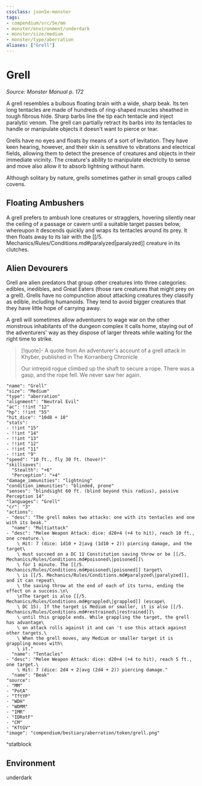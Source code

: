 ```yaml
---
cssclass: json5e-monster
tags:
- compendium/src/5e/mm
- monster/environment/underdark
- monster/size/medium
- monster/type/aberration
aliases: ["Grell"]
---
```

# Grell
*Source: Monster Manual p. 172*  

A grell resembles a bulbous floating brain with a wide, sharp beak. Its ten long tentacles are made of hundreds of ring-shaped muscles sheathed in tough fibrous hide. Sharp barbs line the tip each tentacle and inject paralytic venom. The grell can partially retract its barbs into its tentacles to handle or manipulate objects it doesn't want to pierce or tear.

Grells have no eyes and floats by means of a sort of levitation. They have keen hearing, however, and their skin is sensitive to vibrations and electrical fields, allowing them to detect the presence of creatures and objects in their immediate vicinity. The creature's ability to manipulate electricity to sense and move also allow it to absorb lightning without harm.

Although solitary by nature, grells sometimes gather in small groups called covens.

## Floating Ambushers

A grell prefers to ambush lone creatures or stragglers, hovering silently near the ceiling of a passage or cavern until a suitable target passes below, whereupon it descends quickly and wraps its tentacles around its prey. It then floats away to its lair with the [[/5. Mechanics/Rules/Conditions.md#paralyzed\|paralyzed]] creature in its clutches.

## Alien Devourers

Grell are alien predators that group other creatures into three categories: edibles, inedibles, and Great Eaters (those rare creatures that might prey on a grell). Grells have no compunction about attacking creatures they classify as edible, including humanoids. They tend to avoid bigger creatures that they have little hope of carrying away.

A grell will sometimes allow adventurers to wage war on the other monstrous inhabitants of the dungeon complex it calls home, staying out of the adventurers' way as they dispose of larger threats while waiting for the right time to strike.

> [!quote]- A quote from An adventurer's account of a grell attack in Khyber, published in The Korranberg Chronicle  
> 
> Our intrepid rogue climbed up the shaft to secure a rope. There was a gasp, and the rope fell. We never saw her again.


```statblock
"name": "Grell"
"size": "Medium"
"type": "aberration"
"alignment": "Neutral Evil"
"ac": !!int "12"
"hp": !!int "55"
"hit_dice": "10d8 + 10"
"stats":
- !!int "15"
- !!int "14"
- !!int "13"
- !!int "12"
- !!int "11"
- !!int "9"
"speed": "10 ft., fly 30 ft. (hover)"
"skillsaves":
  "Stealth": "+6"
  "Perception": "+4"
"damage_immunities": "lightning"
"condition_immunities": "blinded, prone"
"senses": "blindsight 60 ft. (blind beyond this radius), passive Perception 14"
"languages": "Grell"
"cr": "3"
"actions":
- "desc": "The grell makes two attacks: one with its tentacles and one with its beak."
  "name": "Multiattack"
- "desc": "Melee Weapon Attack: dice: d20+4 (+4 to hit), reach 10 ft., one creature.\
    \ Hit: 7 (dice: 1d10 + 2|avg (1d10 + 2)) piercing damage, and the target\
    \ must succeed on a DC 11 Constitution saving throw or be [[/5. Mechanics/Rules/Conditions.md#poisoned\|poisoned]]\
    \ for 1 minute. The [[/5. Mechanics/Rules/Conditions.md#poisoned\|poisoned]] target\
    \ is [[/5. Mechanics/Rules/Conditions.md#paralyzed\|paralyzed]], and it can repeat\
    \ the saving throw at the end of each of its turns, ending the effect on a success.\n\
    \nThe target is also [[/5. Mechanics/Rules/Conditions.md#grappled\|grappled]] (escape\
    \ DC 15). If the target is Medium or smaller, it is also [[/5. Mechanics/Rules/Conditions.md#restrained\|restrained]]\
    \ until this grapple ends. While grappling the target, the grell has advantage\
    \ on attack rolls against it and can 't use this attack against other targets.\
    \ When the grell moves, any Medium or smaller target it is grappling moves with\
    \ it."
  "name": "Tentacles"
- "desc": "Melee Weapon Attack: dice: d20+4 (+4 to hit), reach 5 ft., one target.\
    \ Hit: 7 (dice: 2d4 + 2|avg (2d4 + 2)) piercing damage."
  "name": "Beak"
"source":
- "MM"
- "PotA"
- "TftYP"
- "WDH"
- "WDMM"
- "IMR"
- "IDRotF"
- "CM"
- "KftGV"
"image": "compendium/bestiary/aberration/token/grell.png"
```
^statblock

## Environment

underdark